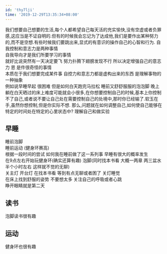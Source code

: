 ```yaml
---
id: 'thy7lji'
time: '2019-12-29T13:35:34+08:00'
---
```


我们想要自己想要的生活,每个人都希望自己每天活的充实愉快,没有空虚或者负罪感,这应当是不证自明的.但有的时候我会忘记为了达成他,我们是要作出某种努力的,而不是空想.有些时候我们要跳出来,显式的有意识的操作自己的心智和行为.
自我控制和意志力是两种事情  
自我导向才是我们所要学习的事情  
就好比说突然有一天决定要飞 努力扑腾下翅膀发现不行 所以决定增强自己的意志力 恩 是件很奇怪的事情   
本质在于我们想要完成某件事 自控力和意志力都是虚构出来的东西 是理解事物的一种抽象  
例如说早睡早起 很困难 但是如何白天跑完马拉松 睡前又舒舒服服的泡泡脚 晚上躺在白天晒过的床上难度可能就会小很多,在你想要控制自己的时候,基本上你控制不了自己,或者说不要让自己处在需要控制自己的处境中,那时你已经输了.软玉在手,虽然你想控制,但是你实际不想.
那么,问题就在如何调整自己,如何使自己能够在特定的时间处在特定的心里状态中? 理解自己和做实验

## 早睡
睡前泡脚  
睡前运动 (健身环赛高)  
根据一段时间的尝试 如何我在睡前做了这一系列事 早睡有很大的概率发生  
在9点左右开始玩健身环(确实还算有趣)
泡脚(同时找本书看 大概一两章 两三盆水 半个小时左右 这样就不觉的无聊)  
关主灯 开台灯 在找本书看 等到有点无聊或者困了 关灯睡觉  
在床上找到舒服的姿势 不要想太多 关注自己的呼吸或者心跳  
睁开眼睛就是第二天  
## 读书
泡脚读书很有趣

## 运动
健身环也很有趣